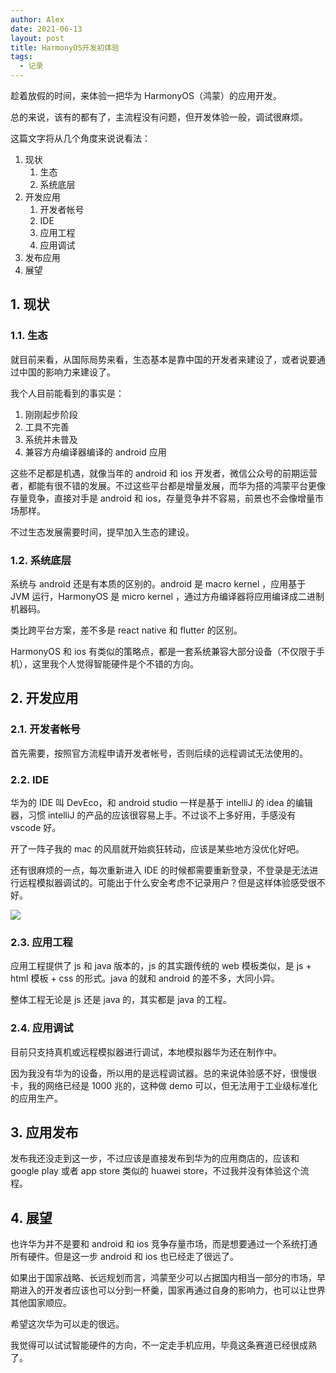 ```yaml
---
author: Alex
date: 2021-06-13
layout: post
title: HarmonyOS开发初体验
tags:
  - 记录
---
```


趁着放假的时间，来体验一把华为 HarmonyOS（鸿蒙）的应用开发。

总的来说，该有的都有了，主流程没有问题，但开发体验一般，调试很麻烦。

这篇文字将从几个角度来说说看法：

1. 现状
   1. 生态
   2. 系统底层
2. 开发应用
   1. 开发者帐号
   2. IDE
   3. 应用工程
   4. 应用调试
3. 发布应用
4. 展望

## 1. 现状

### 1.1. 生态

就目前来看，从国际局势来看，生态基本是靠中国的开发者来建设了，或者说要通过中国的影响力来建设了。

我个人目前能看到的事实是：

1. 刚刚起步阶段
2. 工具不完善
3. 系统并未普及
4. 兼容方舟编译器编译的 android 应用

这些不足都是机遇，就像当年的 android 和 ios 开发者，微信公众号的前期运营者，都能有很不错的发展。不过这些平台都是增量发展，而华为搭的鸿蒙平台更像存量竞争，直接对手是 android 和 ios，存量竞争并不容易，前景也不会像增量市场那样。

不过生态发展需要时间，提早加入生态的建设。

### 1.2. 系统底层

系统与 android 还是有本质的区别的。android 是 macro kernel ，应用基于 JVM 运行，HarmonyOS 是 micro kernel ，通过方舟编译器将应用编译成二进制机器码。

类比跨平台方案，差不多是 react native 和 flutter 的区别。

HarmonyOS 和 ios 有类似的策略点，都是一套系统兼容大部分设备（不仅限于手机），这里我个人觉得智能硬件是个不错的方向。

## 2. 开发应用

### 2.1. 开发者帐号

首先需要，按照官方流程申请开发者帐号，否则后续的远程调试无法使用的。

### 2.2. IDE

华为的 IDE 叫 DevEco，和 android studio 一样是基于 intelliJ 的 idea 的编辑器，习惯 intelliJ 的产品的应该很容易上手。不过谈不上多好用，手感没有 vscode 好。

开了一阵子我的 mac 的风扇就开始疯狂转动，应该是某些地方没优化好吧。

还有很麻烦的一点，每次重新进入 IDE 的时候都需要重新登录，不登录是无法进行远程模拟器调试的。可能出于什么安全考虑不记录用户？但是这样体验感受很不好。

![](/assets/images/other/鸿蒙开发.png)

### 2.3. 应用工程

应用工程提供了 js 和 java 版本的，js 的其实跟传统的 web 模板类似，是 js + html 模板 + css 的形式。java 的就和 android 的差不多，大同小异。

整体工程无论是 js 还是 java 的，其实都是 java 的工程。

### 2.4. 应用调试

目前只支持真机或远程模拟器进行调试，本地模拟器华为还在制作中。

因为我没有华为的设备，所以用的是远程调试器。总的来说体验感不好，很慢很卡，我的网络已经是 1000 兆的，这种做 demo 可以，但无法用于工业级标准化的应用生产。

## 3. 应用发布

发布我还没走到这一步，不过应该是直接发布到华为的应用商店的，应该和 google play 或者 app store 类似的 huawei store，不过我并没有体验这个流程。

## 4. 展望

也许华为并不是要和 android 和 ios 竞争存量市场，而是想要通过一个系统打通所有硬件。但是这一步 android 和 ios 也已经走了很远了。

如果出于国家战略、长远规划而言，鸿蒙至少可以占据国内相当一部分的市场，早期进入的开发者应该也可以分到一杯羹，国家再通过自身的影响力，也可以让世界其他国家顺应。

希望这次华为可以走的很远。

我觉得可以试试智能硬件的方向，不一定走手机应用，毕竟这条赛道已经很成熟了。
